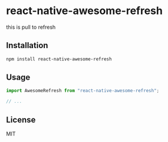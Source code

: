 # react-native-awesome-refresh

this is pull to refresh

## Installation

```sh
npm install react-native-awesome-refresh
```

## Usage

```js
import AwesomeRefresh from "react-native-awesome-refresh";

// ...

```


## License

MIT
